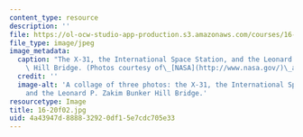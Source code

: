 ```yaml
---
content_type: resource
description: ''
file: https://ol-ocw-studio-app-production.s3.amazonaws.com/courses/16-20-structural-mechanics-fall-2002/4a43947d888832920df15e7cdc705e33_16-20f02.jpg
file_type: image/jpeg
image_metadata:
  caption: "The X-31, the International Space Station, and the Leonard P. Zakim Bunker\
    \ Hill Bridge. (Photos courtesy of\_[NASA](http://www.nasa.gov/)\_and\_[OCW](http://ocw.mit.edu).)"
  credit: ''
  image-alt: 'A collage of three photos: the X-31, the International Space Station,
    and the Leonard P. Zakim Bunker Hill Bridge.'
resourcetype: Image
title: 16-20f02.jpg
uid: 4a43947d-8888-3292-0df1-5e7cdc705e33
---
```

